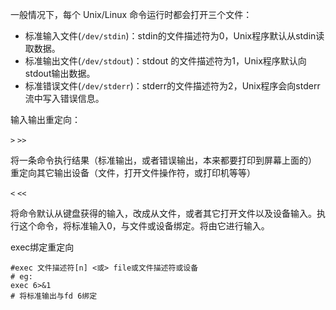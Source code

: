 一般情况下，每个 Unix/Linux 命令运行时都会打开三个文件：


- 标准输入文件(`/dev/stdin`)：stdin的文件描述符为0，Unix程序默认从stdin读取数据。
- 标准输出文件(`/dev/stdout`)：stdout 的文件描述符为1，Unix程序默认向stdout输出数据。
- 标准错误文件(`/dev/stderr`)：stderr的文件描述符为2，Unix程序会向stderr流中写入错误信息。


输入输出重定向：


`>` `>>` 

将一条命令执行结果（标准输出，或者错误输出，本来都要打印到屏幕上面的） 重定向其它输出设备（文件，打开文件操作符，或打印机等等）

`<` `<<` 

将命令默认从键盘获得的输入，改成从文件，或者其它打开文件以及设备输入。执行这个命令，将标准输入0，与文件或设备绑定。将由它进行输入。


exec绑定重定向

```
#exec 文件描述符[n] <或> file或文件描述符或设备
# eg:
exec 6>&1
# 将标准输出与fd 6绑定
```
